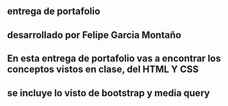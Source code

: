 ## entrega de portafolio
## desarrollado por Felipe Garcia Montaño

## En esta entrega de portafolio vas a encontrar los conceptos vistos en clase, del HTML Y CSS

## se incluye lo visto de bootstrap y media query
   